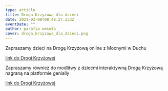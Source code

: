 ```yaml
---
type: article
title: Droga Krzyżowa dla dzieci
date: 2021-03-08T08:48:27.333Z
eventDate: ""
author: parafia wesoła
cover: droga_krzyzowa_dla_dzieci.png
---
```

Zapraszamy dzieci na Drogę Krzyżową online z Mocnymi w Duchu

[link do Drogi Krzyżowej](https://www.youtube.com/watch?v=ZcskFkRv5UU)

Zapraszamy również do modlitwy z dziećmi interaktywną Drogą Krzyżową nagraną na platformie genially

[link do Drogi Krzyżowej](https://view.genial.ly/603ac17629f9910d297d1e65/interactive-image-droga-krzyzowa-dla-dzieci)